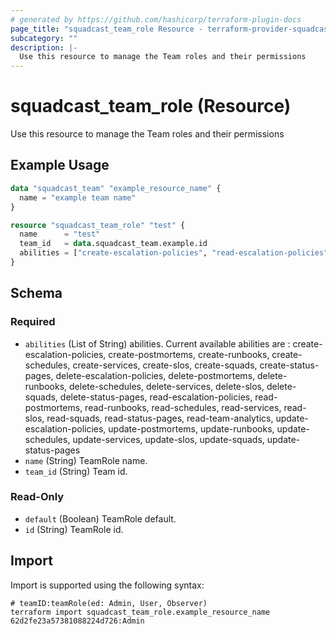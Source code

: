 ```yaml
---
# generated by https://github.com/hashicorp/terraform-plugin-docs
page_title: "squadcast_team_role Resource - terraform-provider-squadcast"
subcategory: ""
description: |-
  Use this resource to manage the Team roles and their permissions
---
```


# squadcast_team_role (Resource)

Use this resource to manage the Team roles and their permissions

## Example Usage

```terraform
data "squadcast_team" "example_resource_name" {
  name = "example team name"
}

resource "squadcast_team_role" "test" {
  name      = "test"
  team_id   = data.squadcast_team.example.id
  abilities = ["create-escalation-policies", "read-escalation-policies", "update-escalation-policies"]
}
```

<!-- schema generated by tfplugindocs -->
## Schema

### Required

- `abilities` (List of String) abilities. 
 Current available abilities are : 
 create-escalation-policies, create-postmortems, create-runbooks, create-schedules, create-services, create-slos, create-squads, create-status-pages, delete-escalation-policies, delete-postmortems, delete-runbooks, delete-schedules, delete-services, delete-slos, delete-squads, delete-status-pages, read-escalation-policies, read-postmortems, read-runbooks, read-schedules, read-services, read-slos, read-squads, read-status-pages, read-team-analytics, update-escalation-policies, update-postmortems, update-runbooks, update-schedules, update-services, update-slos, update-squads, update-status-pages
- `name` (String) TeamRole name.
- `team_id` (String) Team id.

### Read-Only

- `default` (Boolean) TeamRole default.
- `id` (String) TeamRole id.

## Import

Import is supported using the following syntax:

```shell
# teamID:teamRole(ed: Admin, User, Observer)
terraform import squadcast_team_role.example_resource_name 62d2fe23a57381088224d726:Admin
```
